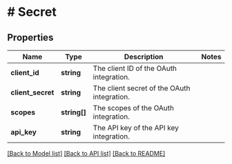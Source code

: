 # # Secret

## Properties

Name | Type | Description | Notes
------------ | ------------- | ------------- | -------------
**client_id** | **string** | The client ID of the OAuth integration. |
**client_secret** | **string** | The client secret of the OAuth integration. |
**scopes** | **string[]** | The scopes of the OAuth integration. |
**api_key** | **string** | The API key of the API key integration. |

[[Back to Model list]](../../README.md#models) [[Back to API list]](../../README.md#endpoints) [[Back to README]](../../README.md)
